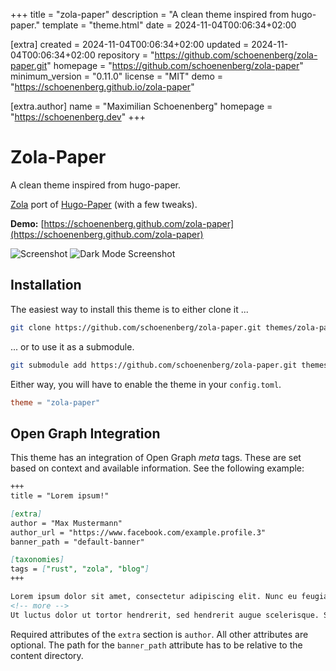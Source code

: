 
+++
title = "zola-paper"
description = "A clean theme inspired from hugo-paper."
template = "theme.html"
date = 2024-11-04T00:06:34+02:00

[extra]
created = 2024-11-04T00:06:34+02:00
updated = 2024-11-04T00:06:34+02:00
repository = "https://github.com/schoenenberg/zola-paper.git"
homepage = "https://github.com/schoenenberg/zola-paper"
minimum_version = "0.11.0"
license = "MIT"
demo = "https://schoenenberg.github.io/zola-paper"

[extra.author]
name = "Maximilian Schoenenberg"
homepage = "https://schoenenberg.dev"
+++        

# Zola-Paper
A clean theme inspired from hugo-paper.

[Zola](https://getzola.org) port of [Hugo-Paper](https://github.com/nanxiaobei/hugo-paper/) (with a few tweaks).

**Demo:** [https://schoenenberg.github.com/zola-paper](https://schoenenberg.github.com/zola-paper)

![Screenshot](screenshot.png)
![Dark Mode Screenshot](screenshot_dark.png)

## Installation

The easiest way to install this theme is to either clone it ...

```bash
git clone https://github.com/schoenenberg/zola-paper.git themes/zola-paper
```

... or to use it as a submodule.

```bash
git submodule add https://github.com/schoenenberg/zola-paper.git themes/zola-paper
```

Either way, you will have to enable the theme in your `config.toml`.

```toml
theme = "zola-paper"
```

## Open Graph Integration

This theme has an integration of Open Graph *meta* tags. These are set based on context and available information. See the following example:

```markdown
+++
title = "Lorem ipsum!"

[extra]
author = "Max Mustermann"
author_url = "https://www.facebook.com/example.profile.3"
banner_path = "default-banner"

[taxonomies]
tags = ["rust", "zola", "blog"]
+++

Lorem ipsum dolor sit amet, consectetur adipiscing elit. Nunc eu feugiat sapien. Aenean ligula nunc, laoreet id sem in, interdum bibendum felis. Donec vel dui neque.
<!-- more -->
Ut luctus dolor ut tortor hendrerit, sed hendrerit augue scelerisque. Suspendisse quis sodales dui, at tempus ante. Nulla at tempor metus. Aliquam vitae rutrum diam. Curabitur iaculis massa dui, quis varius nulla finibus a. Praesent eu blandit justo. Suspendisse pharetra, arcu in rhoncus rutrum, magna magna viverra erat, ...

```

Required attributes of the `extra` section is `author`. All other attributes are optional. The path for the `banner_path` attribute has to be relative to the content directory.

        